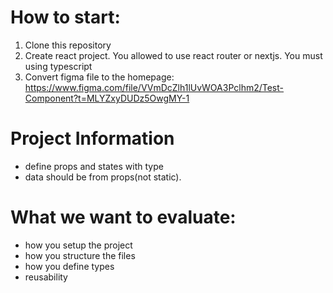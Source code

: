 # How to start:
1. Clone this repository
2. Create react project. You allowed to use react router or nextjs. You must using typescript
3. Convert figma file to the homepage: https://www.figma.com/file/VVmDcZlh1lUvWOA3Pclhm2/Test-Component?t=MLYZxyDUDz5OwgMY-1

# Project Information
- define props and states with type
- data should be from props(not static). 

# What we want to evaluate:
- how you setup the project
- how you structure the files
- how you define types
- reusability



